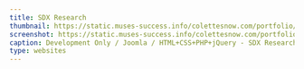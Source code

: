 ```yaml
---
title: SDX Research
thumbnail: https://static.muses-success.info/colettesnow.com/portfolio/muses-success-2.0/screenshot.png
screenshot: https://static.muses-success.info/colettesnow.com/portfolio/muses-success-2.0/screenshot.png
caption: Development Only / Joomla / HTML+CSS+PHP+jQuery - SDX Research / Design by Fuzzy Ink Design Studio
type: websites
---
```

